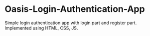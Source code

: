 # Oasis-Login-Authentication-App
Simple login authentication app with login part and register part. Implemented using HTML, CSS, JS.
